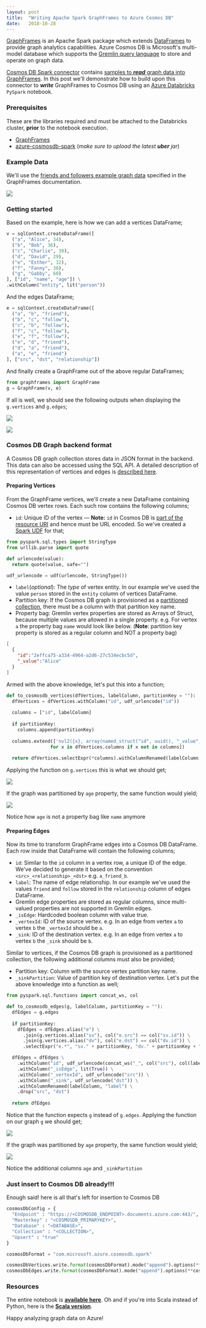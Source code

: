 ```yaml
---
layout:	post
title:	"Writing Apache Spark GraphFrames to Azure Cosmos DB"
date:	2018-10-28
---
```


[GraphFrames](https://graphframes.github.io/graphframes/docs/_site/user-guide.html) is an Apache Spark package which extends [DataFrames](https://spark.apache.org/docs/latest/sql-programming-guide.html#datasets-and-dataframes) to provide graph analytics capabilities. Azure Cosmos DB is Microsoft's multi-model database which supports the [Gremlin query language](https://tinkerpop.apache.org/gremlin.html) to store and operate on graph data.

[Cosmos DB Spark connector](https://github.com/Azure/azure-cosmosdb-spark/tree/master) contains [samples to ***read*** graph data into GraphFrames](https://github.com/Azure/azure-cosmosdb-spark/blob/master/samples/notebooks/On-Time%20Flight%20Performance%20with%20Spark%20and%20Cosmos%20DB%20-%20Seattle.ipynb). In this post we'll demonstrate how to build upon this connector to ***write*** GraphFrames to Cosmos DB using an [Azure Databricks](https://docs.azuredatabricks.net/) `PySpark` notebook.

### Prerequisites
These are the libraries required and must be attached to the Databricks cluster, **prior** to the notebook execution.

* [GraphFrames](https://spark-packages.org/package/graphframes/graphframes)
* [azure-cosmosdb-spark](https://github.com/Azure/azure-cosmosdb-spark#using-databricks-notebooks) (*make sure to upload the latest **uber** jar*)

### Example Data
We'll use the [friends and followers example graph data](https://graphframes.github.io/graphframes/docs/_site/user-guide.html#tab_python_0) specified in the GraphFrames documentation.

![](https://databricks.com/wp-content/uploads/2016/03/social-network-graph-diagram.png)

### Getting started
Based on the example, here is how we can add a vertices DataFrame;
```py
v = sqlContext.createDataFrame([
  ("a", "Alice", 34),
  ("b", "Bob", 36),
  ("c", "Charlie", 30),
  ("d", "David", 29),
  ("e", "Esther", 32),
  ("f", "Fanny", 36),
  ("g", "Gabby", 60)
], ["id", "name", "age"]) \
.withColumn("entity", lit("person"))
```

And the edges DataFrame;
```py
e = sqlContext.createDataFrame([
  ("a", "b", "friend"),
  ("b", "c", "follow"),
  ("c", "b", "follow"),
  ("f", "c", "follow"),
  ("e", "f", "follow"),
  ("e", "d", "friend"),
  ("d", "a", "friend"),
  ("a", "e", "friend")
], ["src", "dst", "relationship"])
```

And finally create a GraphFrame out of the above regular DataFrames;
```py
from graphframes import GraphFrame
g = GraphFrame(v, e)
```

If all is well, we should see the following outputs when displaying the `g.vertices` and `g.edges`;

![](/img/display_vertices.png)

![](/img/display_edges.png)

### Cosmos DB Graph backend format
A Cosmos DB graph collection stores data in JSON format in the backend. This data can also be accessed using the SQL API. A detailed description of this representation of vertices and edges is [described here](https://github.com/LuisBosquez/azure-cosmos-db-graph-working-guides/blob/master/graph-backend-json.md).

#### Preparing Vertices
From the GraphFrame vertices, we'll create a new DataFrame containing Cosmos DB vertex rows. Each such row contains the following columns;

* `id`: Unique ID of the vertex — **Note:** `id` in Cosmos DB is [part of the resource URI](https://github.com/Azure/azure-cosmosdb-dotnet/issues/35#issuecomment-121009258) and hence must be URL encoded. So we've created a [Spark UDF](https://docs.azuredatabricks.net/spark/latest/spark-sql/udf-python.html) for that;

```py
from pyspark.sql.types import StringType
from urllib.parse import quote

def urlencode(value):
  return quote(value, safe="")

udf_urlencode = udf(urlencode, StringType())
```

* `label`(*optional*): The *type* of vertex entity. In our example we've used the value `person` stored in the `entity` column of vertices DataFrame.
* Partition key: If the Cosmos DB graph is provisioned as a [partitioned collection](https://docs.microsoft.com/en-us/azure/cosmos-db/graph-partitioning), there must be a column with that partition key name.
* Property bag: Gremlin vertex properties are stored as Arrays of Struct, because multiple values are allowed in a single property. e.g. For vertex `a` the property bag `name` would look like below. (**Note**: partition key property is stored as a regular column and NOT a property bag)
```json
[
  {
    "id":"2effca75-a334-4964-a2d6-27c534ecbc5d", 
    "_value":"Alice"  
  }
]
```

Armed with the above knowledge, let's put this into a function;
```py
def to_cosmosdb_vertices(dfVertices, labelColumn, partitionKey = ""):
  dfVertices = dfVertices.withColumn("id", udf_urlencode("id"))
  
  columns = ["id", labelColumn]
  
  if partitionKey:
    columns.append(partitionKey)
  
  columns.extend(['nvl2({x}, array(named_struct("id", uuid(), "_value", {x})), NULL) AS {x}'.format(x=x) \
                for x in dfVertices.columns if x not in columns])
 
  return dfVertices.selectExpr(*columns).withColumnRenamed(labelColumn, "label")
```

Applying the function on `g.vertices` this is what we should get;

![](/img/to_cosmosdb_vertices.png)

If the graph was partitioned by `age` property, the same function would yield;

![](/img/to_cosmosdb_vertices_age.png)

Notice how `age` is not a property bag like `name` anymore

#### Preparing Edges
Now its time to transform GraphFrame edges into a Cosmos DB DataFrame. Each row inside that DataFrame will contain the following columns;

* `id`: Similar to the `id` column in a vertex row, a unique ID of the edge. We've decided to generate it based on the convention `<src>_<relationship>_<dst>` e.g. `a_friend_b`.
* `label`: The name of edge relationship. In our example we've used the values `friend` and `follow` stored in the `relationship` column of edges DataFrame.
* Gremlin edge properties are stored as regular columns, since multi-valued properties are not supported in Gremlin edges.
* `_isEdge`: Hardcoded boolean column with value true.
* `_vertexId`: ID of the source vertex. e.g. In an edge from vertex `a` to vertex `b` the `_vertexId` should be `a`.
* `_sink`: ID of the destination vertex. e.g. In an edge from vertex `a` to vertex `b` the `_sink` should be `b`.

Similar to vertices, if the Cosmos DB graph is provisioned as a partitioned collection, the following additional columns must also be provided;

* Partition key: Column with the source vertex partition key name.
* `_sinkPartition`: Value of partition key of destination vertex.
Let's put the above knowledge into a function as well;

```py
from pyspark.sql.functions import concat_ws, col

def to_cosmosdb_edges(g, labelColumn, partitionKey = ""): 
  dfEdges = g.edges
  
  if partitionKey:
    dfEdges = dfEdges.alias("e") \
      .join(g.vertices.alias("sv"), col("e.src") == col("sv.id")) \
      .join(g.vertices.alias("dv"), col("e.dst") == col("dv.id")) \
      .selectExpr("e.*", "sv." + partitionKey, "dv." + partitionKey + " AS _sinkPartition")

  dfEdges = dfEdges \
    .withColumn("id", udf_urlencode(concat_ws("_", col("src"), col(labelColumn), col("dst")))) \
    .withColumn("_isEdge", lit(True)) \
    .withColumn("_vertexId", udf_urlencode("src")) \
    .withColumn("_sink", udf_urlencode("dst")) \
    .withColumnRenamed(labelColumn, "label") \
    .drop("src", "dst")
  
  return dfEdges
```

Notice that the function expects `g` instead of `g.edges`. Applying the function on our graph `g` we should get;

![](/img/to_cosmosdb_edges.png)

If the graph was partitioned by `age` property, the same function would yield;

![](/img/to_cosmosdb_edges_age.png)

Notice the additional columns `age` and `_sinkPartition`

### Just insert to Cosmos DB already!!!
Enough said! here is all that's left for insertion to Cosmos DB
```py
cosmosDbConfig = {
  "Endpoint" : "https://<COSMOSDB_ENDPOINT>.documents.azure.com:443/",
  "Masterkey" : "<COSMOSDB_PRIMARYKEY>",
  "Database" : "<DATABASE>",
  "Collection" : "<COLLECTION>",
  "Upsert" : "true"
}

cosmosDbFormat = "com.microsoft.azure.cosmosdb.spark"

cosmosDbVertices.write.format(cosmosDbFormat).mode("append").options(**cosmosDbConfig).save()
cosmosDbEdges.write.format(cosmosDbFormat).mode("append").options(**cosmosDbConfig).save()
```

### Resources
The entire notebook is [**available here**](https://github.com/syedhassaanahmed/databricks-notebooks/blob/master/graph_write_cosmosdb.py). Oh and if you're into Scala instead of Python, here is the [**Scala version**](https://github.com/syedhassaanahmed/databricks-notebooks/blob/master/graphWriteCosmosDB.scala).

Happy analyzing graph data on Azure!
  